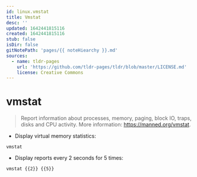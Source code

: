 ```yaml
---
id: linux.vmstat
title: Vmstat
desc: ''
updated: 1642441815116
created: 1642441815116
stub: false
isDir: false
gitNotePath: 'pages/{{ noteHiearchy }}.md'
sources:
  - name: tldr-pages
    url: 'https://github.com/tldr-pages/tldr/blob/master/LICENSE.md'
    license: Creative Commons
---
```

# vmstat

> Report information about processes, memory, paging, block IO, traps, disks and CPU activity.
> More information: <https://manned.org/vmstat>.

- Display virtual memory statistics:

`vmstat`

- Display reports every 2 seconds for 5 times:

`vmstat {{2}} {{5}}`

